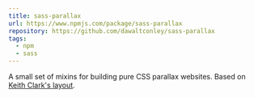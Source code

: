 ```yaml
---
title: sass-parallax
url: https://www.npmjs.com/package/sass-parallax
repository: https://github.com/dawaltconley/sass-parallax
tags:
  - npm
  - sass
---
```


A small set of mixins for building pure CSS parallax websites. Based on [Keith
Clark's layout](https://keithclark.co.uk/articles/pure-css-parallax-websites/).
